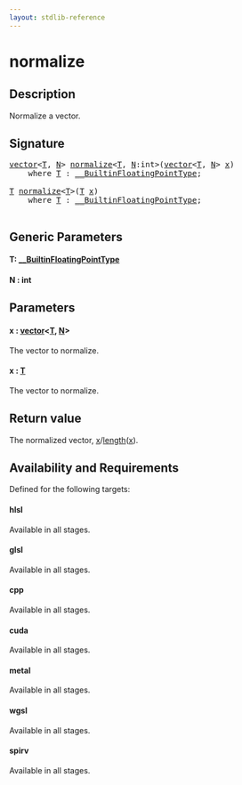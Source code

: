 ```yaml
---
layout: stdlib-reference
---
```


# normalize

## Description

Normalize a vector.



## Signature 

<pre>
<a href="../types/vector/index.html" class="code_type">vector</a>&lt;<a href="normalize.html#typeparam-T" class="code_type">T</a>, <a href="normalize.html#decl-N" class="code_var">N</a>&gt; <a href="normalize.html">normalize</a>&lt;<a href="normalize.html#typeparam-T" class="code_type">T</a>, <a href="normalize.html#decl-N" class="code_var">N</a>:<span class="code_keyword">int</span>&gt;(<a href="../types/vector/index.html" class="code_type">vector</a>&lt;<a href="normalize.html#typeparam-T" class="code_type">T</a>, <a href="normalize.html#decl-N" class="code_var">N</a>&gt; <a href="normalize.html#decl-x" class="code_param">x</a>)
    <span class='code_keyword'>where</span> <a href="normalize.html#typeparam-T" class="code_type">T</a> : <a href="../interfaces/0_builtinfloatingpointtype-029hm/index.html" class="code_type">__BuiltinFloatingPointType</a>;

<a href="normalize.html#typeparam-T" class="code_type">T</a> <a href="normalize.html">normalize</a>&lt;<a href="normalize.html#typeparam-T" class="code_type">T</a>&gt;(<a href="normalize.html#typeparam-T" class="code_type">T</a> <a href="normalize.html#decl-x" class="code_param">x</a>)
    <span class='code_keyword'>where</span> <a href="normalize.html#typeparam-T" class="code_type">T</a> : <a href="../interfaces/0_builtinfloatingpointtype-029hm/index.html" class="code_type">__BuiltinFloatingPointType</a>;

</pre>

## Generic Parameters

####  <a id="typeparam-T"></a>T: [\_\_BuiltinFloatingPointType](../interfaces/0_builtinfloatingpointtype-029hm/index.html)
####  <a id="decl-N"></a>N  : int

## Parameters

####  <a id="decl-x"></a>x  : [vector](../types/vector/index.html)\<[T](../types/vector/index.html#typeparam-T), [N](../types/vector/index.html#decl-N)\>
The vector to normalize.

####  <a id="decl-x"></a>x  : [T](normalize.html#typeparam-T)
The vector to normalize.


## Return value
The normalized vector, <span class='code'><a href="normalize.html#decl-x" class="code_param">x</a></span>/<span class='code'><a href=".html">length</a>(<a href=".html#decl-x" class="code_param">x</a>)</span>.


## Availability and Requirements

Defined for the following targets:

#### hlsl
Available in all stages.

#### glsl
Available in all stages.

#### cpp
Available in all stages.

#### cuda
Available in all stages.

#### metal
Available in all stages.

#### wgsl
Available in all stages.

#### spirv
Available in all stages.



